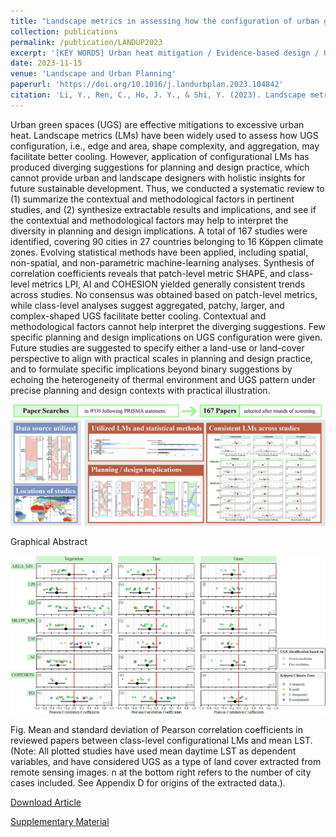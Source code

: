 ```yaml
---
title: "Landscape metrics in assessing how the configuration of urban green spaces affects their cooling effect: A systematic review of empirical studies"
collection: publications
permalink: /publication/LANDUP2023
excerpt: '[KEY WORDS] Urban heat mitigation / Evidence-based design / Urban vegetation / Urban park / Landscape pattern'
date: 2023-11-15
venue: 'Landscape and Urban Planning'
paperurl: 'https://doi.org/10.1016/j.landurbplan.2023.104842'
citation: 'Li, Y., Ren, C., Ho, J. Y., & Shi, Y. (2023). Landscape metrics in assessing how the configuration of urban green spaces affects their cooling effect: A systematic review of empirical studies. Landscape and Urban Planning, 239, 104842.'
---
```

Urban green spaces (UGS) are effective mitigations to excessive urban heat. Landscape metrics (LMs) have been widely used to assess how UGS configuration, i.e., edge and area, shape complexity, and aggregation, may facilitate better cooling. However, application of configurational LMs has produced diverging suggestions for planning and design practice, which cannot provide urban and landscape designers with holistic insights for future sustainable development. Thus, we conducted a systematic review to (1) summarize the contextual and methodological factors in pertinent studies, and (2) synthesize extractable results and implications, and see if the contextual and methodological factors may help to interpret the diversity in planning and design implications. A total of 167 studies were identified, covering 90 cities in 27 countries belonging to 16 Köppen climate zones. Evolving statistical methods have been applied, including spatial, non-spatial, and non-parametric machine-learning analyses. Synthesis of correlation coefficients reveals that patch-level metric SHAPE, and class-level metrics LPI, AI and COHESION yielded generally consistent trends across studies. No consensus was obtained based on patch-level metrics, while class-level analyses suggest aggregated, patchy, larger, and complex-shaped UGS facilitate better cooling. Contextual and methodological factors cannot help interpret the diverging suggestions. Few specific planning and design implications on UGS configuration were given. Future studies are suggested to specify either a land-use or land-cover perspective to align with practical scales in planning and design practice, and to formulate specific implications beyond binary suggestions by echoing the heterogeneity of thermal environment and UGS pattern under precise planning and design contexts with practical illustration.

![Abstract](/images/LANDUP2023.jpg)

Graphical Abstract

![Fig](/images/LANDUP2023-2.jpg)

Fig. Mean and standard deviation of Pearson correlation coefficients in reviewed papers between class-level configurational LMs and mean LST. (Note: All plotted studies have used mean daytime LST as dependent variables, and have considered UGS as a type of land cover extracted from remote sensing images. n at the bottom right refers to the number of city cases included. See Appendix D for origins of the extracted data.).

[Download Article](http://yilun595.github.io/files/LANDUP2023.pdf)

[Supplementary Material](http://yilun595.github.io/files/LANDUP2023-SM.pdf)